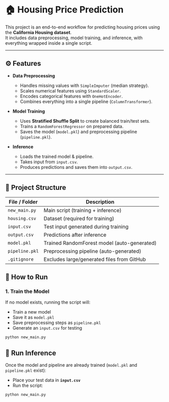 # 🏠 Housing Price Prediction

This project is an end-to-end workflow for predicting housing prices using the **California Housing dataset**.  
It includes data preprocessing, model training, and inference, with everything wrapped inside a single script.

---

## ⚙️ Features

- **Data Preprocessing**  
  - Handles missing values with `SimpleImputer` (median strategy).  
  - Scales numerical features using `StandardScaler`.  
  - Encodes categorical features with `OneHotEncoder`.  
  - Combines everything into a single pipeline (`ColumnTransformer`).  

- **Model Training**  
  - Uses **Stratified Shuffle Split** to create balanced train/test sets.  
  - Trains a `RandomForestRegressor` on prepared data.  
  - Saves the model (`model.pkl`) and preprocessing pipeline (`pipeline.pkl`).  

- **Inference**  
  - Loads the trained model & pipeline.  
  - Takes input from `input.csv`.  
  - Produces predictions and saves them into `output.csv`.  

---

## 📂 Project Structure


| File / Folder   | Description |
|-----------------|-------------|
| `new_main.py`   | Main script (training + inference) |
| `housing.csv`   | Dataset (required for training) |
| `input.csv`     | Test input generated during training |
| `output.csv`    | Predictions after inference |
| `model.pkl`     | Trained RandomForest model (auto-generated) |
| `pipeline.pkl`  | Preprocessing pipeline (auto-generated) |
| `.gitignore`    | Excludes large/generated files from GitHub |

## 🚀 How to Run

### 1. Train the Model
If no model exists, running the script will:
- Train a new model
- Save it as `model.pkl`
- Save preprocessing steps as `pipeline.pkl`
- Generate an `input.csv` for testing

```bash
python new_main.py

```
## 🚀 Run Inference

Once the model and pipeline are already trained (`model.pkl` and `pipeline.pkl` exist):

- Place your test data in **`input.csv`**  
- Run the script:

```bash
python new_main.py
```
